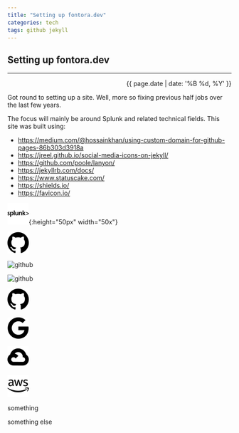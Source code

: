 ```yaml
---
title: "Setting up fontora.dev"
categories: tech
tags: github jekyll
---
```


## Setting up fontora.dev

---

<div style="text-align: right;">{{ page.date | date: '%B %d, %Y' }}</div>

Got round to setting up a site. Well, more so fixing previous half jobs over the last few years.

The focus will mainly be around Splunk and related technical fields. This site was built using:

- https://medium.com/@hossainkhan/using-custom-domain-for-github-pages-86b303d3918a
- https://jreel.github.io/social-media-icons-on-jekyll/
- https://github.com/poole/lanyon/
- https://jekyllrb.com/docs/
- https://www.statuscake.com/
- https://shields.io/
- https://favicon.io/

![splunk](/public/images/splunk.svg){:height="50px" width="50x"}

![github](/assets/images/github.svg)

![github](/images/github.svg)

![github](/public/github.svg)

![github](/public/images/github.svg)

![google](/public/images/google.svg)

![googlecloud](/public/images/googlecloud.svg)

![amazonaws](/public/images/amazonaws.svg)

something
<script src="https://gist.github.com/fontora/0ac2e899efa372bba0137d89cd8f397b.js?file=disable-thp.service"></script>
something else

